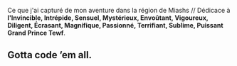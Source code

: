 Ce que j'ai capturé de mon aventure dans la région de Miashs  //
Dédicace à **l'Invincible, Intrépide, Sensuel, Mystérieux, Envoûtant, Vigoureux, Diligent, Écrasant, Magnifique, Passionné, Terrifiant, Sublime, Puissant Grand Prince Tewf**.
## Gotta code ’em all.

